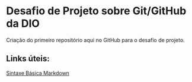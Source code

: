 # Desafio de Projeto sobre Git/GitHub da DIO

Criação do primeiro repositório aqui no GitHub para o desafio de projeto.

## Links úteis:

[Sintaxe Básica Markdown](https://www.markdownguide.org/basic-syntax/)
